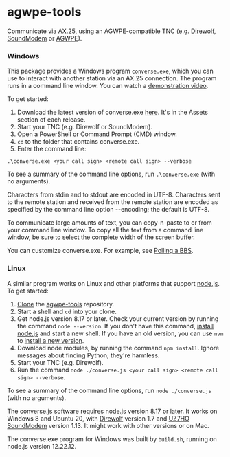 # agwpe-tools
Communicate via [AX.25](https://www.tapr.org/pdf/AX25.2.2.pdf),
using an AGWPE-compatible TNC (e.g.
[Direwolf](https://github.com/wb2osz/direwolf),
[SoundModem](http://uz7.ho.ua/packetradio.htm) or
[AGWPE](https://www.sv2agw.com/downloads/)).

### Windows

This package provides a Windows program `converse.exe`,
which you can use to interact with another station
via an AX.25 connection.
The program runs in a command line window.
You can watch a [demonstration video](https://youtu.be/lRvlnEeBrow/).

To get started:
1. Download the latest version of converse.exe
   [here](https://github.com/jmkristian/agwpe-tools/releases).
   It's in the Assets section of each release.
2. Start your TNC (e.g. Direwolf or SoundModem).
3. Open a PowerShell or Command Prompt (CMD) window.
4. `cd` to the folder that contains converse.exe.
5. Enter the command line:

`.\converse.exe <your call sign> <remote call sign> --verbose`

To see a summary of the command line options, run `.\converse.exe` (with no arguments).

Characters from stdin and to stdout are encoded in UTF-8.
Characters sent to the remote station and received from the remote station
are encoded as specified by the command line option --encoding;
the default is UTF-8.

To communicate large amounts of text,
you can copy-n-paste to or from your command line window.
To copy all the text from a command line window,
be sure to select the complete width of the screen buffer.

You can customize converse.exe.
For example, see [Polling a BBS](BBS_polling.md).

### Linux

A similar program works on Linux and other platforms that support
[node.js](https://nodejs.org/en/download/).
To get started:

1. [Clone](https://www.techrepublic.com/article/how-to-clone-github-repository/)
   the [agwpe-tools](https://github.com/jmkristian/agwpe-tools) repository.
2. Start a shell and `cd` into your clone.
3. Get node.js version 8.17 or later.
   Check your current version by running the command `node --version`.
   If you don't have this command, [install node.js](https://nodejs.org/en/download/)
   and start a new shell.
   If you have an old version, you can use `nvm` to
   [install a new version](https://heynode.com/tutorial/install-nodejs-locally-nvm/).
4. Download node modules, by running the command `npm install`.
   Ignore messages about finding Python; they're harmless.
5. Start your TNC (e.g. Direwolf).
6. Run the command `node ./converse.js <your call sign> <remote call sign> --verbose`.

To see a summary of the command line options, run `node ./converse.js` (with no arguments).

The converse.js software requires node.js version 8.17 or later.
It works on Windows 8 and Ubuntu 20, with
[Direwolf](https://github.com/wb2osz/direwolf) version 1.7
and [UZ7HO SoundModem](http://uz7.ho.ua/packetradio.htm) version 1.13.
It might work with other versions or on Mac.

The converse.exe program for Windows was built by `build.sh`,
running on node.js version 12.22.12.

